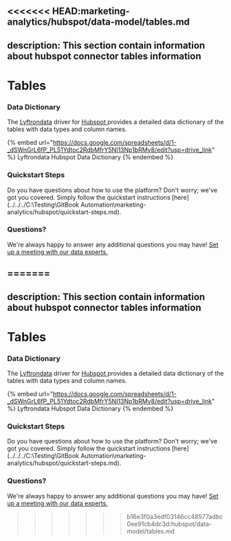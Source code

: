 <<<<<<< HEAD:marketing-analytics/hubspot/data-model/tables.md
---
description: This section contain information about hubspot connector tables information
---

# Tables

### Data Dictionary

The [Lyftrondata](https://www.lyftrondata.com/) driver for [Hubspot](https://www.lyftrondata.com/integration/marketing-analytics/hubspot//)[ ](https://www.lyftrondata.com/integration/hubspot/)provides a detailed data dictionary of the tables with data types and column names.

{% embed url="https://docs.google.com/spreadsheets/d/1-_dSWnGrL6fP_PL51Ydtoc2RdbMfrY5NI13Np1bRMv8/edit?usp=drive_link" %}
Lyftrondata Hubspot Data Dictionary
{% endembed %}

### Quickstart Steps

Do you have questions about how to use the platform? Don't worry; we've got you covered. Simply follow the quickstart instructions [here](../../../C:\Testing\GitBook Automation\marketing-analytics/hubspot/quickstart-steps.md).

### Questions? <a href="#questions" id="questions"></a>

We're always happy to answer any additional questions you may have! [Set up a meeting with our data experts.](https://www.lyftrondata.com/book-a-meeting/)

=======
---
description: This section contain information about hubspot connector tables information
---

# Tables

### Data Dictionary

The [Lyftrondata](https://www.lyftrondata.com/) driver for [Hubspot](https://www.lyftrondata.com/integration/marketing-analytics/hubspot//)[ ](https://www.lyftrondata.com/integration/hubspot/)provides a detailed data dictionary of the tables with data types and column names.

{% embed url="https://docs.google.com/spreadsheets/d/1-_dSWnGrL6fP_PL51Ydtoc2RdbMfrY5NI13Np1bRMv8/edit?usp=drive_link" %}
Lyftrondata Hubspot Data Dictionary
{% endembed %}

### Quickstart Steps

Do you have questions about how to use the platform? Don't worry; we've got you covered. Simply follow the quickstart instructions [here](../../../C:\Testing\GitBook Automation\marketing-analytics/hubspot/quickstart-steps.md).

### Questions? <a href="#questions" id="questions"></a>

We're always happy to answer any additional questions you may have! [Set up a meeting with our data experts.](https://www.lyftrondata.com/book-a-meeting/)

>>>>>>> b16e3f0a3edf03146cc48577adbc0ee91cb4dc3d:hubspot/data-model/tables.md
